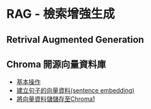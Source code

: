 # RAG - 檢索增強生成
## Retrival Augmented Generation

## Chroma 開源向量資料庫
- [基本操作](./chroma)
- [建立句子的向量資料(sentence embedding)](./chroma/sentence_embedding.md)
- [將向量資料儲儲存至Chroma1](./chroma/add_data_chromb.md)
